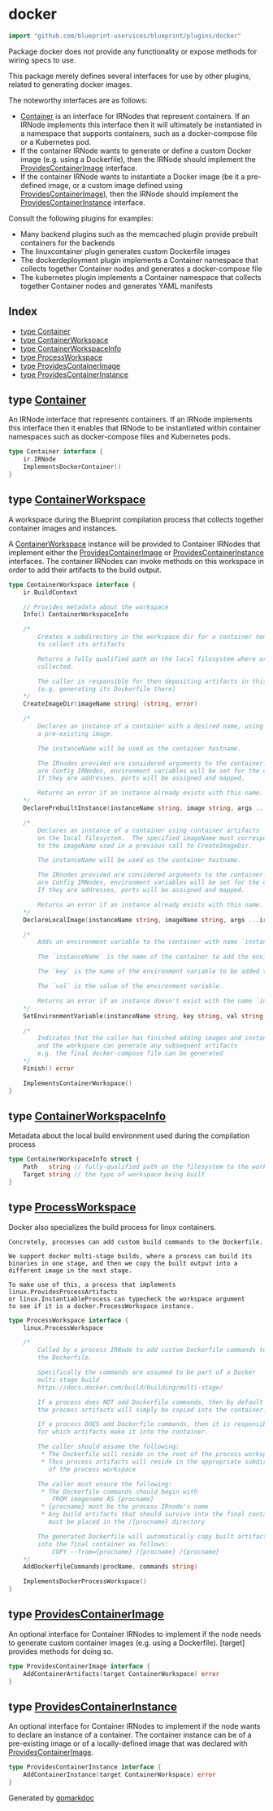 <!-- Code generated by gomarkdoc. DO NOT EDIT -->

# docker

```go
import "github.com/blueprint-uservices/blueprint/plugins/docker"
```

Package docker does not provide any functionality or expose methods for wiring specs to use.

This package merely defines several interfaces for use by other plugins, related to generating docker images.

The noteworthy interfaces are as follows:

- [Container](<#Container>) is an interface for IRNodes that represent containers. If an IRNode implements this interface then it will ultimately be instantiated in a namespace that supports containers, such as a docker\-compose file or a Kubernetes pod.
- If the container IRNode wants to generate or define a custom Docker image \(e.g. using a Dockerfile\), then the IRNode should implement the [ProvidesContainerImage](<#ProvidesContainerImage>) interface.
- If the container IRNode wants to instantiate a Docker image \(be it a pre\-defined image, or a custom image defined using [ProvidesContainerImage](<#ProvidesContainerImage>)\), then the IRNode should implement the [ProvidesContainerInstance](<#ProvidesContainerInstance>) interface.

Consult the following plugins for examples:

- Many backend plugins such as the memcached plugin provide prebuilt containers for the backends
- The linuxcontainer plugin generates custom Dockerfile images
- The dockerdeployment plugin implements a Container namespace that collects together Container nodes and generates a docker\-compose file
- The kubernetes plugin implements a Container namespace that collects together Container nodes and generates YAML manifests

## Index

- [type Container](<#Container>)
- [type ContainerWorkspace](<#ContainerWorkspace>)
- [type ContainerWorkspaceInfo](<#ContainerWorkspaceInfo>)
- [type ProcessWorkspace](<#ProcessWorkspace>)
- [type ProvidesContainerImage](<#ProvidesContainerImage>)
- [type ProvidesContainerInstance](<#ProvidesContainerInstance>)


<a name="Container"></a>
## type [Container](<https://github.com/blueprint-uservices/blueprint/blob/main/plugins/docker/ir.go#L33-L36>)

An IRNode interface that represents containers. If an IRNode implements this interface then it enables that IRNode to be instantiated within container namespaces such as docker\-compose files and Kubernetes pods.

```go
type Container interface {
    ir.IRNode
    ImplementsDockerContainer()
}
```

<a name="ContainerWorkspace"></a>
## type [ContainerWorkspace](<https://github.com/blueprint-uservices/blueprint/blob/main/plugins/docker/ir.go#L80-L148>)

A workspace during the Blueprint compilation process that collects together container images and instances.

A [ContainerWorkspace](<#ContainerWorkspace>) instance will be provided to Container IRNodes that implement either the [ProvidesContainerImage](<#ProvidesContainerImage>) or [ProvidesContainerInstance](<#ProvidesContainerInstance>) interfaces. The container IRNodes can invoke methods on this workspace in order to add their artifacts to the build output.

```go
type ContainerWorkspace interface {
    ir.BuildContext

    // Provides metadata about the workspace
    Info() ContainerWorkspaceInfo

    /*
    	Creates a subdirectory in the workspace dir for a container node
    	to collect its artifacts

    	Returns a fully qualified path on the local filesystem where artifacts will be
    	collected.

    	The caller is responsible for then depositing artifacts in this directory
    	(e.g. generating its Dockerfile there)
    */
    CreateImageDir(imageName string) (string, error)

    /*
    	Declares an instance of a container with a desired name, using
    	a pre-existing image.

    	The instanceName will be used as the container hostname.

    	The IRnodes provided are considered arguments to the container.  If they
    	are Config IRNodes, environment variables will be set for the container instance.
    	If they are addresses, ports will be assigned and mapped.

    	Returns an error if an instance already exists with this name.
    */
    DeclarePrebuiltInstance(instanceName string, image string, args ...ir.IRNode) error

    /*
    	Declares an instance of a container using container artifacts
    	on the local filesystem.  The specified imageName must correspond
    	to the imageName used in a previous call to CreateImageDir.

    	The instanceName will be used as the container hostname.

    	The IRnodes provided are considered arguments to the container.  If they
    	are Config IRNodes, environment variables will be set for the container instance.
    	If they are addresses, ports will be assigned and mapped.

    	Returns an error if an instance already exists with this name.
    */
    DeclareLocalImage(instanceName string, imageName string, args ...ir.IRNode) error

    /*
    	Adds an environment variable to the container with name `instanceName`.

    	The `instanceName` is the name of the container to add the environment variable to.

    	The `key` is the name of the environment variable to be added to the container.

    	The `val` is the value of the environment variable.

    	Returns an error if an instance doesn't exist with the name `instanceName`.
    */
    SetEnvironmentVariable(instanceName string, key string, val string) error

    /*
    	Indicates that the caller has finished adding images and instances,
    	and the workspace can generate any subsequent artifacts
    	e.g. the final docker-compose file can be generated
    */
    Finish() error

    ImplementsContainerWorkspace()
}
```

<a name="ContainerWorkspaceInfo"></a>
## type [ContainerWorkspaceInfo](<https://github.com/blueprint-uservices/blueprint/blob/main/plugins/docker/ir.go#L61-L64>)

Metadata about the local build environment used during the compilation process

```go
type ContainerWorkspaceInfo struct {
    Path   string // fully-qualified path on the filesystem to the workspace
    Target string // the type of workspace being built
}
```

<a name="ProcessWorkspace"></a>
## type [ProcessWorkspace](<https://github.com/blueprint-uservices/blueprint/blob/main/plugins/docker/ir.go#L163-L199>)

Docker also specializes the build process for linux containers.

```
Concretely, processes can add custom build commands to the Dockerfile.

We support docker multi-stage builds, where a process can build its
binaries in one stage, and then we copy the built output into a
different image in the next stage.

To make use of this, a process that implements linux.ProvidesProcessArtifacts
or linux.InstantiableProcess can typecheck the workspace argument
to see if it is a docker.ProcessWorkspace instance.
```

```go
type ProcessWorkspace interface {
    linux.ProcessWorkspace

    /*
    	Called by a process IRNode to add custom Dockerfile commands to
    	the Dockerfile.

    	Specifically the commands are assumed to be part of a Docker
    	multi-stage build
    	https://docs.docker.com/build/building/multi-stage/

    	If a process does NOT add Dockerfile commands, then by default
    	the process artifacts will simply be copied into the container.

    	If a process DOES add Dockerfile commands, then it is responsible
    	for which artifacts make it into the container.

    	The caller should assume the following:
    	 * The Dockerfile will reside in the root of the process workspace
    	 * Thus process artifacts will reside in the appropriate subdirectory
    	   of the process workspace

    	The caller must ensure the following:
    	 * The Dockerfile commands should begin with
    	 	FROM imagename AS {procname}
    	 * {procname} must be the process IRnode's name
    	 * Any build artifacts that should survive into the final container
    	   must be placed in the /{procname} directory

    	The generated Dockerfile will automatically copy built artifacts
    	into the final container as follows:
    		COPY --from={procname} /{procname} /{procname}
    */
    AddDockerfileCommands(procName, commands string)

    ImplementsDockerProcessWorkspace()
}
```

<a name="ProvidesContainerImage"></a>
## type [ProvidesContainerImage](<https://github.com/blueprint-uservices/blueprint/blob/main/plugins/docker/ir.go#L46-L48>)

An optional interface for Container IRNodes to implement if the node needs to generate custom container images \(e.g. using a Dockerfile\). \[target\] provides methods for doing so.

```go
type ProvidesContainerImage interface {
    AddContainerArtifacts(target ContainerWorkspace) error
}
```

<a name="ProvidesContainerInstance"></a>
## type [ProvidesContainerInstance](<https://github.com/blueprint-uservices/blueprint/blob/main/plugins/docker/ir.go#L54-L56>)

An optional interface for Container IRNodes to implement if the node wants to declare an instance of a container. The container instance can be of a pre\-existing image or of a locally\-defined image that was declared with [ProvidesContainerImage](<#ProvidesContainerImage>).

```go
type ProvidesContainerInstance interface {
    AddContainerInstance(target ContainerWorkspace) error
}
```

Generated by [gomarkdoc](<https://github.com/princjef/gomarkdoc>)
